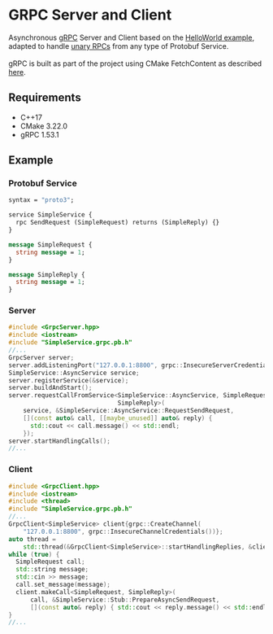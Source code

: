 # GRPC Server and Client
Asynchronous [gRPC](https://grpc.io) Server and Client based on the [HelloWorld example](https://github.com/grpc/grpc/blob/v1.53.1/examples/cpp/helloworld), adapted to handle [unary RPCs](https://grpc.io/docs/what-is-grpc/core-concepts/#unary-rpc) from any type of Protobuf Service. <br><br>
gRPC is built as part of the project using CMake FetchContent as described [here](https://github.com/grpc/grpc/blob/v1.53.0/src/cpp/README.md#fetchcontent).

## Requirements
- C++17
- CMake 3.22.0
- gRPC 1.53.1

## Example
### Protobuf Service
```protobuf
syntax = "proto3";

service SimpleService {
  rpc SendRequest (SimpleRequest) returns (SimpleReply) {}
}

message SimpleRequest {
  string message = 1;
}

message SimpleReply {
  string message = 1;
}
```
### Server
```c++
#include <GrpcServer.hpp>
#include <iostream>
#include "SimpleService.grpc.pb.h"
//...
GrpcServer server;
server.addListeningPort("127.0.0.1:8800", grpc::InsecureServerCredentials());
SimpleService::AsyncService service;
server.registerService(&service);
server.buildAndStart();
server.requestCallFromService<SimpleService::AsyncService, SimpleRequest,
                              SimpleReply>(
    service, &SimpleService::AsyncService::RequestSendRequest,
    [](const auto& call, [[maybe_unused]] auto& reply) {
      std::cout << call.message() << std::endl;
    });
server.startHandlingCalls();
//...
```
### Client
```c++
#include <GrpcClient.hpp>
#include <iostream>
#include <thread>
#include "SimpleService.grpc.pb.h"
//...
GrpcClient<SimpleService> client{grpc::CreateChannel(
    "127.0.0.1:8800", grpc::InsecureChannelCredentials())};
auto thread =
    std::thread(&GrpcClient<SimpleService>::startHandlingReplies, &client);
while (true) {
  SimpleRequest call;
  std::string message;
  std::cin >> message;
  call.set_message(message);
  client.makeCall<SimpleRequest, SimpleReply>(
      call, &SimpleService::Stub::PrepareAsyncSendRequest,
      [](const auto& reply) { std::cout << reply.message() << std::endl; });
}
//...
```
